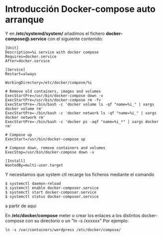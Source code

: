 # Introducción Docker-compose auto arranque

Y en **/etc/systemd/system/** añadimos el fichero **docker-compose@.service**
con el siguiente contenido:

```
[Unit]
Description=%i service with docker compose
Requires=docker.service
After=docker.service

[Service]
Restart=always
 
WorkingDirectory=/etc/docker/compose/%i
 
# Remove old containers, images and volumes
ExecStartPre=/usr/bin/docker-compose down -v
ExecStartPre=/usr/bin/docker-compose rm -fv
ExecStartPre=-/bin/bash -c 'docker volume ls -qf "name=%i_" | xargs docker volume rm'
ExecStartPre=-/bin/bash -c 'docker network ls -qf "name=%i_" | xargs docker network rm'
ExecStartPre=-/bin/bash -c 'docker ps -aqf "name=%i_*" | xargs docker rm'
 
# Compose up
ExecStart=/usr/bin/docker-compose up
 
# Compose down, remove containers and volumes
ExecStop=/usr/bin/docker-compose down -v
 
[Install]
WantedBy=multi-user.target
```


Y necesitamos que system ctl recarge los ficheros mediante el comando
```
$ systemctl daemon-reload 
$ systemctl enable docker-composer.service
$ systemctl start docker-composer.service
$ systemctl status docker-composer.service
```
a partir de aqui

En  **/etc/docker/compose** meter o crear los enlaces a los distintos docker-compose con su directorio o un "ln -s /xxxxxx"
Por ejemplo:
```
ln -s /var/containers/wordpress /etc/docker/compose/
```
